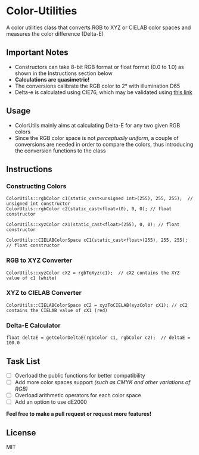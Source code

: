 # Color-Utilities

A color utilities class that converts RGB to XYZ or CIELAB color spaces and measures the color difference (Delta-E)

## Important Notes
* Constructors can take 8-bit RGB format or float format (0.0 to 1.0) as shown in the Instructions section below
* **Calculations are quasimetric!**
* The conversions calibrate the RGB color to 2° with illumination D65
* Delta-e is calculated using CIE76, which may be validated using [this link](http://colormine.org/delta-e-calculator)


## Usage
* ColorUtils mainly aims at calculating Delta-E for any two given RGB colors
* Since the RGB color space is not *perceptually uniform*, a couple of conversions are needed in order to compare the colors, thus introducing the conversion functions to the class


## Instructions
### Constructing Colors
```
ColorUtils::rgbColor c1(static_cast<unsigned int>(255), 255, 255);  // unsigned int constructor
ColorUtils::rgbColor c2(static_cast<float>(0), 0, 0); // float constructor
```
```
ColorUtils::xyzColor cX1(static_cast<float>(255), 0, 0); // float constructor
```
```
ColorUtils::CIELABColorSpace cC1(static_cast<float>(255), 255, 255); // float constructor
```
### RGB to XYZ Converter
```
ColorUtils::xyzColor cX2 = rgbToXyz(c1);  // cX2 contains the XYZ value of c1 (white)
```
### XYZ to CIELAB Converter
```
ColorUtils::CIELABColorSpace cC2 = xyzToCIELAB(xyzColor cX1); // cC2 contains the CIELAB value of cX1 (red)
```
### Delta-E Calculator
```
float deltaE = getColorDeltaE(rgbColor c1, rgbColor c2);  // deltaE = 100.0
```

## Task List
- [ ] Overload the public functions for better compatibility 
- [ ] Add more color spaces support *(such as CMYK and other variations of RGB)*
- [ ] Overload arithmetic operators for each color space
- [ ] Add an option to use dE2000

**Feel free to make a pull request or request more features!**


## License
MIT
